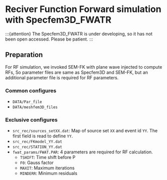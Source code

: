 # Reciver Function Forward simulation with Specfem3D_FWATR

:::{attention}
The Specfem3D_FWATR is under developing, so it has not been open accessed. Please be patient.
:::

## Preparation

For RF simulation, we invoked SEM-FK with plane wave injected to compute RFs, So parameter files are same as Specfem3D and SEM-FK, but an additional parameter file is required for RF parameters. 

### Common configures
- `DATA/Par_file`
- `DATA/meshfem3D_files`

### Exclusive configures
- `src_rec/sources_setXX.dat`: Map of source set `XX` and event id `YY`. The first field is read to define `YY`.
- `src_rec/FKmodel_YY.dat`
- `src_rec/STATION_YY.dat`
- `fwat_params/FWAT.PAR`: 4 parameters are required for RF calculation.
    - `TSHIFT`: Time shift before P
    - `F0`: Gauss factor
    - `MAXIT`: Maximum iterations
    - `MINDERR`: Minimum residuals 
